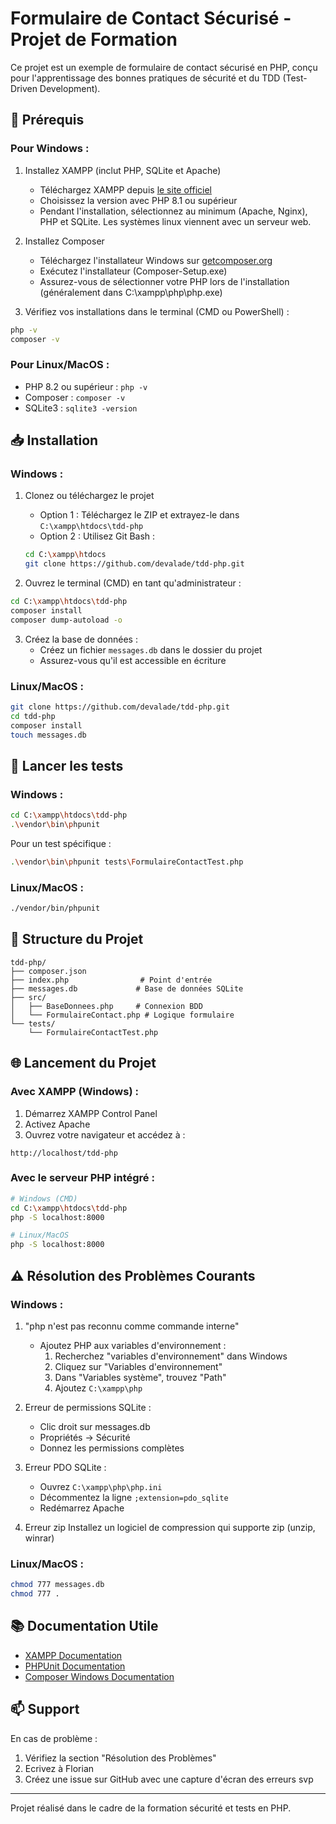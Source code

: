 # Formulaire de Contact Sécurisé - Projet de Formation

Ce projet est un exemple de formulaire de contact sécurisé en PHP, conçu pour l'apprentissage des bonnes pratiques de sécurité et du TDD (Test-Driven Development).

## 🚀 Prérequis

### Pour Windows :
1. Installez XAMPP (inclut PHP, SQLite et Apache)
   - Téléchargez XAMPP depuis [le site officiel](https://www.apachefriends.org/fr/index.html)
   - Choisissez la version avec PHP 8.1 ou supérieur
   - Pendant l'installation, sélectionnez au minimum (Apache, Nginx), PHP et SQLite. Les systèmes linux viennent avec un serveur web. 


2. Installez Composer
   - Téléchargez l'installateur Windows sur [getcomposer.org](https://getcomposer.org/download/)
   - Exécutez l'installateur (Composer-Setup.exe)
   - Assurez-vous de sélectionner votre PHP lors de l'installation (généralement dans C:\xampp\php\php.exe)

3. Vérifiez vos installations dans le terminal (CMD ou PowerShell) :
```bash
php -v
composer -v
```

### Pour Linux/MacOS :
- PHP 8.2 ou supérieur : `php -v`
- Composer : `composer -v`
- SQLite3 : `sqlite3 -version`

## 📥 Installation

### Windows :
1. Clonez ou téléchargez le projet
   - Option 1 : Téléchargez le ZIP et extrayez-le dans `C:\xampp\htdocs\tdd-php`
   - Option 2 : Utilisez Git Bash :
   ```bash
   cd C:\xampp\htdocs
   git clone https://github.com/devalade/tdd-php.git
   ```

2. Ouvrez le terminal (CMD) en tant qu'administrateur :
```bash
cd C:\xampp\htdocs\tdd-php
composer install
composer dump-autoload -o
```

3. Créez la base de données :
   - Créez un fichier `messages.db` dans le dossier du projet
   - Assurez-vous qu'il est accessible en écriture

### Linux/MacOS :
```bash
git clone https://github.com/devalade/tdd-php.git
cd tdd-php
composer install
touch messages.db
```

## 🚦 Lancer les tests

### Windows :
```bash
cd C:\xampp\htdocs\tdd-php
.\vendor\bin\phpunit
```

Pour un test spécifique :
```bash
.\vendor\bin\phpunit tests\FormulaireContactTest.php
```

### Linux/MacOS :
```bash
./vendor/bin/phpunit
```

## 📝 Structure du Projet

```
tdd-php/
├── composer.json
├── index.php                # Point d'entrée
├── messages.db             # Base de données SQLite
├── src/
│   ├── BaseDonnees.php     # Connexion BDD
│   └── FormulaireContact.php # Logique formulaire
└── tests/
    └── FormulaireContactTest.php
```

## 🌐 Lancement du Projet

### Avec XAMPP (Windows) :
1. Démarrez XAMPP Control Panel
2. Activez Apache
3. Ouvrez votre navigateur et accédez à :
```
http://localhost/tdd-php
```

### Avec le serveur PHP intégré :
```bash
# Windows (CMD)
cd C:\xampp\htdocs\tdd-php
php -S localhost:8000

# Linux/MacOS
php -S localhost:8000
```

## ⚠️ Résolution des Problèmes Courants

### Windows :
1. "php n'est pas reconnu comme commande interne"
   - Ajoutez PHP aux variables d'environnement :
     1. Recherchez "variables d'environnement" dans Windows
     2. Cliquez sur "Variables d'environnement"
     3. Dans "Variables système", trouvez "Path"
     4. Ajoutez `C:\xampp\php`

2. Erreur de permissions SQLite :
   - Clic droit sur messages.db
   - Propriétés → Sécurité
   - Donnez les permissions complètes

3. Erreur PDO SQLite :
   - Ouvrez `C:\xampp\php\php.ini`
   - Décommentez la ligne `;extension=pdo_sqlite`
   - Redémarrez Apache
4. Erreur zip
   Installez un logiciel de compression qui supporte zip (unzip, winrar)  

### Linux/MacOS :
```bash
chmod 777 messages.db
chmod 777 .
```

## 📚 Documentation Utile

- [XAMPP Documentation](https://www.apachefriends.org/docs/)
- [PHPUnit Documentation](https://phpunit.de/documentation.html)
- [Composer Windows Documentation](https://getcomposer.org/doc/00-intro.md#installation-windows)

## 📫 Support

En cas de problème :
1. Vérifiez la section "Résolution des Problèmes"
2. Ecrivez à Florian
3. Créez une issue sur GitHub avec une capture d'écran des erreurs svp

---
Projet réalisé dans le cadre de la formation sécurité et tests en PHP.
